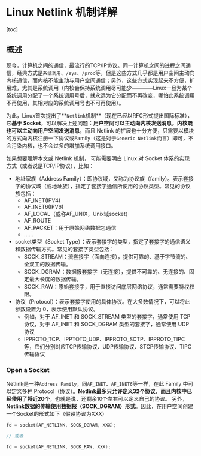 # Linux Netlink 机制详解

[toc]



## 概述



现今，计算机之间的通信，最流行的TCP/IP协议。同一计算机之间的进程之间通信，经典方式是`系统调用`、`/sys`、`/proc`等，但是这些方式几乎都是用户空间主动向内核通信，而内核不能主动与用户空间通信；另外，这些方式实现起来不方便，扩展难，尤其是系统调用（内核会保持系统调用尽可能少————Linux一旦为某个系统调用分配了一个系统调用号后，就永远为它分配而不再改变，哪怕此系统调用不再使用，其相对应的系统调用号也不可再使用）。

为此，Linux首次提出了**`Netlink`机制**（现在已经以RFC形式提出国际标准），它**基于 Socket**，可以解决上述问题：**用户空间可以主动向内核发送消息，内核既也可以主动向用户空间发送消息**，而且 Netlink 的扩展也十分方便，只需要以模块的方式向内核注册一下协议或Family（这是对于`Generic Netlink`而言）即可，不会污染内核，也不会过多的增加系统调用接口。

如果想要理解本文或 Netlink 机制， 可能需要明白 Linux 对 Socket 体系的实现方式（或者说是TCP/IP协议），比如：

- 地址家族（Address Family）：即协议域，又称为协议族（family）。表示套接字的协议域（或地址族），指定了套接字通信所使用的协议类型。常见的协议族包括：
  - AF_INET(IPV4)
  - AF_INET6(IPV6)
  - AF_LOCAL（或称AF_UNIX，Unix域socket）
  - AF_ROUTE
  - AF_PACKET：用于原始网络数据包通信
  - ......
- socket类型（Socket Type）：表示套接字的类型，指定了套接字的通信语义和数据传输方式。常见的套接字类型包括：
  - SOCK_STREAM：流套接字（面向连接），提供可靠的、基于字节流的、全双工的数据传输。
  - SOCK_DGRAM：数据报套接字（无连接），提供不可靠的、无连接的、固定最大长度的数据传输。
  - SOCK_RAW：原始套接字，用于直接访问底层网络协议，通常需要特权权限。
- 协议（Protocol）：表示套接字使用的具体协议。在大多数情况下，可以将此参数设置为 0，表示使用默认协议。
  - 例如，对于 AF_INET 和 SOCK_STREAM 类型的套接字，通常使用 TCP 协议，对于 AF_INET 和 SOCK_DGRAM 类型的套接字，通常使用 UDP 协议
  - IPPROTO_TCP、IPPTOTO_UDP、IPPROTO_SCTP、IPPROTO_TIPC等，它们分别对应TCP传输协议、UDP传输协议、STCP传输协议、TIPC传输协议



### Open a Socket





Netlink是一种`Address Family`，同`AF_INET`、`AF_INET6`等一样，在此 Family 中可以定义多种 Protocol（协议）。**Netlink最多只允许定义32个协议，而且内核中已经使用了将近20个**，也就是说，还剩余10个左右可以定义自己的协议。 另外，**Netlink数据的传输使用数据报（SOCK_DGRAM）形式**。因此，在用户空间创建一个Socket的形式如下（假设协议为XXX）

```c
fd = socket(AF_NETLINK, SOCK_DGRAM, XXX);

// 或者

fd = socket(AF_NETLINK, SOCK_RAW, XXX);
```

